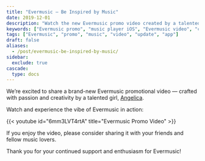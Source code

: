 ```yaml
---
title: "Evermusic – Be Inspired by Music"
date: 2019-12-01
description: "Watch the new Evermusic promo video created by a talented designer and feel the energy behind your favorite music player app."
keywords: ["Evermusic promo", "music player iOS", "Evermusic video", "cloud music app", "audio streaming", "best music app iPhone"]
tags: ["Evermusic", "promo", "music", "video", "update", "app"]
draft: false
aliases:
  - /post/evermusic-be-inspired-by-music/
sidebar:
  exclude: true
cascade:
  type: docs
---
```


We’re excited to share a brand-new Evermusic promotional video — crafted with passion and creativity by a talented girl, [Angelica](https://vk.com/sharipovaanj).

Watch and experience the vibe of Evermusic in action:

{{< youtube id="6mm3LVT4rtA" title="Evermusic Promo Video" >}}

If you enjoy the video, please consider sharing it with your friends and fellow music lovers.

Thank you for your continued support and enthusiasm for Evermusic!
